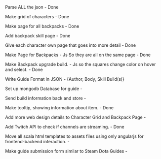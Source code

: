 Parse ALL the json - Done  

Make grid of characters  - Done

Make page for all backpacks - Done

Add backpack skill page - Done

Give each character own page that goes into more detail  - Done

Make Page for Backpacks - Js So they are all on the same page - Done

Make Backpack upgrade build. - Js so the squares change color on hover and select. - Done

Write Guide Format in JSON - {Author, Body, Skill Build(s)}

Set up mongodb Database for guide - 

Send build information back and store - 

Make tooltip, showing information about item. - Done

Add more web design details to Character Grid and Backpack Page - 

Add Twitch API to check if channels are streaming. - Done

Move all scala html templates to assets files using only angularjs for frontend-backend interaction. - 

Make guide submission form similar to Steam Dota Guides - 
